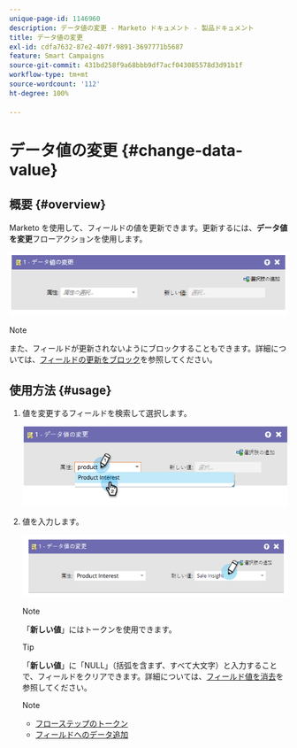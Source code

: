 ```yaml
---
unique-page-id: 1146960
description: データ値の変更 - Marketo ドキュメント - 製品ドキュメント
title: データ値の変更
exl-id: cdfa7632-87e2-407f-9891-3697771b5687
feature: Smart Campaigns
source-git-commit: 431bd258f9a68bbb9df7acf043085578d3d91b1f
workflow-type: tm+mt
source-wordcount: '112'
ht-degree: 100%

---
```


# データ値の変更 {#change-data-value}

## 概要 {#overview}

Marketo を使用して、フィールドの値を更新できます。更新するには、**データ値を変更**&#x200B;フローアクションを使用します。

![](assets/image2014-9-22-11-3a15-3a34.png)

>[!NOTE]
>
>また、フィールドが更新されないようにブロックすることもできます。詳細については、[フィールドの更新をブロック](/help/marketo/product-docs/administration/field-management/block-updates-to-a-field.md)を参照してください。

## 使用方法 {#usage}

1. 値を変更するフィールドを検索して選択します。

   ![](assets/image2014-9-22-11-3a18-3a29.png)

1. 値を入力します。

   ![](assets/image2014-9-22-11-3a18-3a38.png)

   >[!NOTE]
   >
   >「**新しい値**」にはトークンを使用できます。

   >[!TIP]
   >
   >「**新しい値**」に「NULL」（括弧を含まず、すべて大文字）と入力することで、フィールドをクリアできます。詳細については、[フィールド値を消去](/help/marketo/product-docs/core-marketo-concepts/smart-campaigns/flow-actions/change-data-value/clear-field-values.md)を参照してください。

   >[!NOTE]
   >
   >* [フローステップのトークン](/help/marketo/product-docs/core-marketo-concepts/smart-campaigns/flow-actions/use-tokens-in-flow-steps.md)
   >* [フィールドへのデータ追加](/help/marketo/product-docs/core-marketo-concepts/smart-campaigns/flow-actions/append-data-to-a-field.md)
